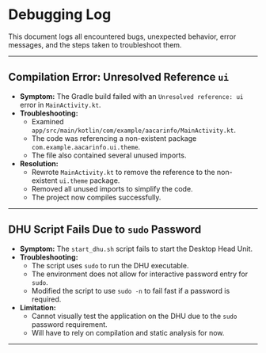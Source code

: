 # Debugging Log

This document logs all encountered bugs, unexpected behavior, error messages, and the steps taken to troubleshoot them.

---

## Compilation Error: Unresolved Reference `ui`

*   **Symptom:** The Gradle build failed with an `Unresolved reference: ui` error in `MainActivity.kt`.
*   **Troubleshooting:**
    *   Examined `app/src/main/kotlin/com/example/aacarinfo/MainActivity.kt`.
    *   The code was referencing a non-existent package `com.example.aacarinfo.ui.theme`.
    *   The file also contained several unused imports.
*   **Resolution:**
    *   Rewrote `MainActivity.kt` to remove the reference to the non-existent `ui.theme` package.
    *   Removed all unused imports to simplify the code.
    *   The project now compiles successfully.
---

## DHU Script Fails Due to `sudo` Password

*   **Symptom:** The `start_dhu.sh` script fails to start the Desktop Head Unit.
*   **Troubleshooting:**
    *   The script uses `sudo` to run the DHU executable.
    *   The environment does not allow for interactive password entry for `sudo`.
    *   Modified the script to use `sudo -n` to fail fast if a password is required.
*   **Limitation:**
    *   Cannot visually test the application on the DHU due to the `sudo` password requirement.
    *   Will have to rely on compilation and static analysis for now.
---